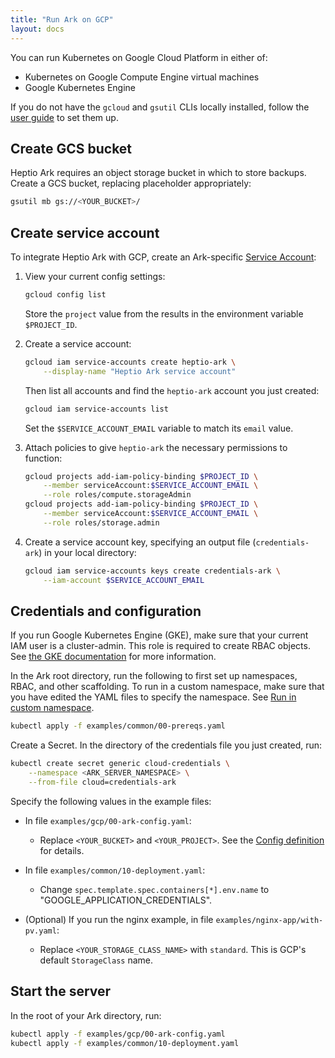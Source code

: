 ```yaml
---
title: "Run Ark on GCP"
layout: docs
---
```


You can run Kubernetes on Google Cloud Platform in either of: 

* Kubernetes on Google Compute Engine virtual machines
* Google Kubernetes Engine 

If you do not have the `gcloud` and `gsutil` CLIs locally installed, follow the [user guide][16] to set them up.

## Create GCS bucket

Heptio Ark requires an object storage bucket in which to store backups. Create a GCS bucket, replacing placeholder appropriately:

```bash
gsutil mb gs://<YOUR_BUCKET>/
```

## Create service account

To integrate Heptio Ark with GCP, create an Ark-specific [Service Account][15]:

1. View your current config settings:

    ```bash
    gcloud config list
    ```

    Store the `project` value from the results in the environment variable `$PROJECT_ID`.

2. Create a service account:

    ```bash
    gcloud iam service-accounts create heptio-ark \
        --display-name "Heptio Ark service account"
    ```

    Then list all accounts and find the `heptio-ark` account you just created:
    ```bash
    gcloud iam service-accounts list
    ```

    Set the `$SERVICE_ACCOUNT_EMAIL` variable to match its `email` value.

3. Attach policies to give `heptio-ark` the necessary permissions to function:

    ```bash
    gcloud projects add-iam-policy-binding $PROJECT_ID \
        --member serviceAccount:$SERVICE_ACCOUNT_EMAIL \
        --role roles/compute.storageAdmin
    gcloud projects add-iam-policy-binding $PROJECT_ID \
        --member serviceAccount:$SERVICE_ACCOUNT_EMAIL \
        --role roles/storage.admin
    ```

4. Create a service account key, specifying an output file (`credentials-ark`) in your local directory:

    ```bash
    gcloud iam service-accounts keys create credentials-ark \
        --iam-account $SERVICE_ACCOUNT_EMAIL
    ```

## Credentials and configuration

If you run Google Kubernetes Engine (GKE), make sure that your current IAM user is a cluster-admin. This role is required to create RBAC objects.
See [the GKE documentation][22] for more information.

In the Ark root directory, run the following to first set up namespaces, RBAC, and other scaffolding. To run in a custom namespace, make sure that you have edited the YAML files to specify the namespace. See [Run in custom namespace][0].

```bash
kubectl apply -f examples/common/00-prereqs.yaml
```

Create a Secret. In the directory of the credentials file you just created, run:

```bash
kubectl create secret generic cloud-credentials \
    --namespace <ARK_SERVER_NAMESPACE> \
    --from-file cloud=credentials-ark
```

Specify the following values in the example files:

* In file `examples/gcp/00-ark-config.yaml`:

  * Replace `<YOUR_BUCKET>` and `<YOUR_PROJECT>`. See the [Config definition][7] for details.

* In file `examples/common/10-deployment.yaml`:

  * Change `spec.template.spec.containers[*].env.name` to "GOOGLE_APPLICATION_CREDENTIALS".

* (Optional) If you run the nginx example, in file `examples/nginx-app/with-pv.yaml`:

    * Replace `<YOUR_STORAGE_CLASS_NAME>` with `standard`. This is GCP's default `StorageClass` name.

## Start the server

In the root of your Ark directory, run:

  ```bash
  kubectl apply -f examples/gcp/00-ark-config.yaml
  kubectl apply -f examples/common/10-deployment.yaml
  ```

  [0]: namespace.md
  [7]: config-definition.md#gcp
  [15]: https://cloud.google.com/compute/docs/access/service-accounts
  [16]: https://cloud.google.com/sdk/docs/
  [22]: https://cloud.google.com/kubernetes-engine/docs/how-to/role-based-access-control#prerequisites_for_using_role-based_access_control

